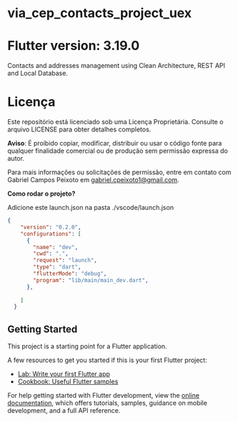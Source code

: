 # via_cep_contacts_project_uex
# Flutter version: 3.19.0

Contacts and addresses management using Clean Architecture, REST API and Local Database.

# Licença

Este repositório está licenciado sob uma Licença Proprietária. Consulte o arquivo LICENSE para obter detalhes completos.

**Aviso**: É proibido copiar, modificar, distribuir ou usar o código fonte para qualquer finalidade comercial ou de produção sem permissão expressa do autor.

Para mais informações ou solicitações de permissão, entre em contato com Gabriel Campos Peixoto em gabriel.cpeixoto1@gmail.com.

**Como rodar o projeto?**

Adicione este launch.json na pasta ./vscode/launch.json

```json
{
    "version": "0.2.0",
    "configurations": [
      {
        "name": "dev",
        "cwd": ".",
        "request": "launch",
        "type": "dart",
        "flutterMode": "debug",
        "program": "lib/main/main_dev.dart",
      },
     
    ]
  }
```

## Getting Started

This project is a starting point for a Flutter application.

A few resources to get you started if this is your first Flutter project:

- [Lab: Write your first Flutter app](https://docs.flutter.dev/get-started/codelab)
- [Cookbook: Useful Flutter samples](https://docs.flutter.dev/cookbook)

For help getting started with Flutter development, view the
[online documentation](https://docs.flutter.dev/), which offers tutorials,
samples, guidance on mobile development, and a full API reference.
